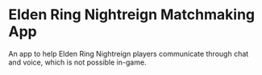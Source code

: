 # Elden Ring Nightreign Matchmaking App

An app to help Elden Ring Nightreign players communicate through chat and voice, which is not possible in-game.
